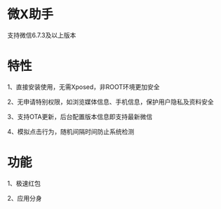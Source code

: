 # 微X助手
支持微信6.7.3及以上版本

# 特性

1、直接安装使用，无需Xposed，非ROOT环境更加安全

2、无申请特别权限，如浏览媒体信息、手机信息，保护用户隐私及资料安全

3、支持OTA更新，后台配置版本信息即支持最新微信

4、模拟点击行为，随机间隔时间防止系统检测

# 功能

1、极速红包

2、应用分身
